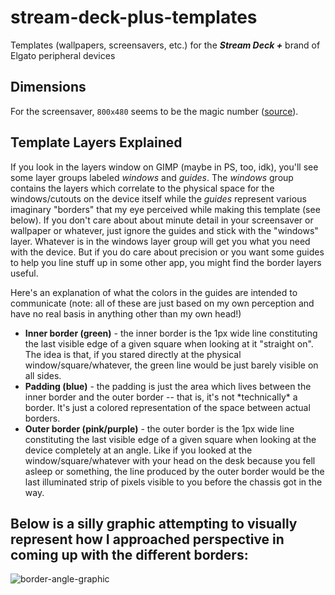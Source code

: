 # stream-deck-plus-templates
Templates (wallpapers, screensavers, etc.) for the ___Stream Deck +___ brand of Elgato peripheral devices

## Dimensions

For the screensaver, `800x480` seems to be the magic number ([source](https://www.reddit.com/r/elgato/comments/106vdt9/comment/m3b5405/)).

## Template Layers Explained

If you look in the layers window on GIMP (maybe in PS, too, idk), you'll see some layer groups labeled _windows_ and _guides_.  The _windows_ group contains the layers which correlate to the physical space for the windows/cutouts on the device itself while the _guides_ represent various imaginary "borders" that my eye perceived while making this template (see below).  If you don't care about about minute detail in your screensaver or wallpaper or whatever, just ignore the guides and stick with the "windows" layer.  Whatever is in the windows layer group will get you what you need with the device.  But if you do care about precision or you want some guides to help you line stuff up in some other app, you might find the border layers useful.

Here's an explanation of what the colors in the guides are intended to communicate (note: all of these are just based on my own perception and have no real basis in anything other than my own head!)
- **Inner border (green)** - the inner border is the 1px wide line constituting the last visible edge of a given square when looking at it "straight on".  The idea is that, if you stared directly at the physical window/square/whatever, the green line would be just barely visible on all sides.
- **Padding (blue)** - the padding is just the area which lives between the inner border and the outer border -- that is, it's not \*technically\* a border.  It's just a colored representation of the space between actual borders.
- **Outer border (pink/purple)** - the outer border is the 1px wide line constituting the last visible edge of a given square when looking at the device completely at an angle.  Like if you looked at the window/square/whatever with your head on the desk because you fell asleep or something, the line produced by the outer border would be the last illuminated strip of pixels visible to you before the chassis got in the way.

Below is a silly graphic attempting to visually represent how I approached perspective in coming up with the different borders:
---
![border-angle-graphic](https://github.com/user-attachments/assets/2b3e59c3-eb03-4b32-a2eb-b22de9e5607d)
